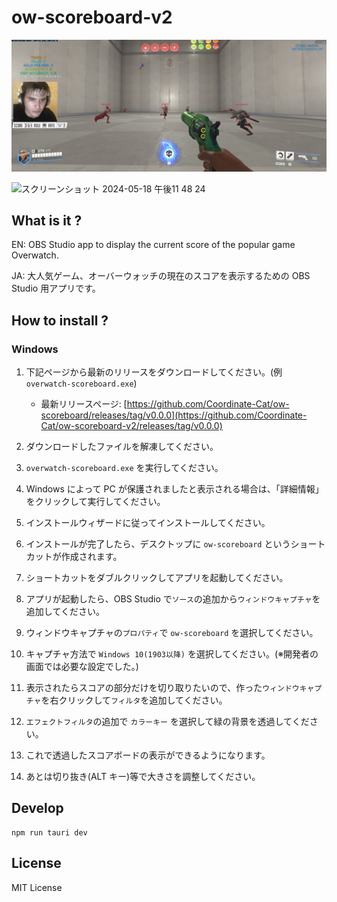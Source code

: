 # ow-scoreboard-v2

![game-display.jpeg](src/assets/game-display.jpeg)

<img width="912" alt="スクリーンショット 2024-05-18 午後11 48 24" src="https://github.com/Coordinate-Cat/ow-scoreboard-v2/assets/42393004/5a05eda8-9cd6-4ab5-8c60-908913550fd7">

## What is it ?

EN: OBS Studio app to display the current score of the popular game Overwatch.

JA: 大人気ゲーム、オーバーウォッチの現在のスコアを表示するための OBS Studio 用アプリです。

## How to install ?

### Windows

1. 下記ページから最新のリリースをダウンロードしてください。(例 `overwatch-scoreboard.exe`)

   - 最新リリースページ:
     [https://github.com/Coordinate-Cat/ow-scoreboard/releases/tag/v0.0.0](https://github.com/Coordinate-Cat/ow-scoreboard-v2/releases/tag/v0.0.0)

2. ダウンロードしたファイルを解凍してください。
3. `overwatch-scoreboard.exe` を実行してください。
4. Windows によって PC が保護されましたと表示される場合は、「詳細情報」をクリックして実行してください。
5. インストールウィザードに従ってインストールしてください。
6. インストールが完了したら、デスクトップに `ow-scoreboard` というショートカットが作成されます。
7. ショートカットをダブルクリックしてアプリを起動してください。
8. アプリが起動したら、OBS Studio で`ソース`の追加から`ウィンドウキャプチャ`を追加してください。
9. ウィンドウキャプチャの`プロパティ`で `ow-scoreboard` を選択してください。
10. キャプチャ方法で `Windows 10(1903以降)` を選択してください。(※開発者の画面では必要な設定でした。)
11. 表示されたらスコアの部分だけを切り取りたいので、作った`ウィンドウキャプチャ`を右クリックして`フィルタ`を追加してください。
12. `エフェクトフィルタ`の追加で `カラーキー` を選択して緑の背景を透過してください。
13. これで透過したスコアボードの表示ができるようになります。
14. あとは切り抜き(ALT キー)等で大きさを調整してください。

## Develop

```
npm run tauri dev
```

## License

MIT License

